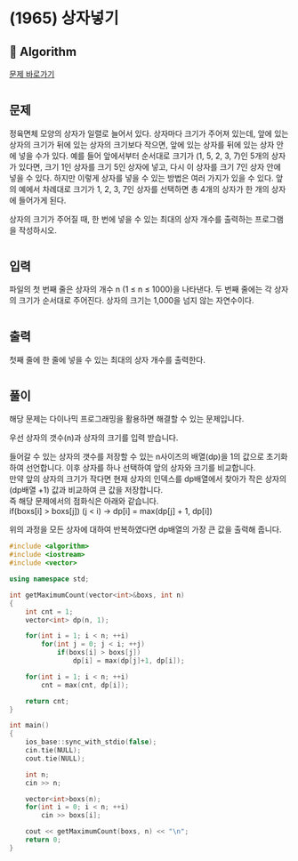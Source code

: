 # (1965) 상자넣기
## :100: Algorithm
[문제 바로가기](https://www.acmicpc.net/problem/1965)
#
## 문제
정육면체 모양의 상자가 일렬로 늘어서 있다. 상자마다 크기가 주어져 있는데, 앞에 있는 상자의 크기가 뒤에 있는 상자의 크기보다 작으면, 앞에 있는 상자를 뒤에 있는 상자 안에 넣을 수가 있다. 예를 들어 앞에서부터 순서대로 크기가 (1, 5, 2, 3, 7)인 5개의 상자가 있다면, 크기 1인 상자를 크기 5인 상자에 넣고, 다시 이 상자를 크기 7인 상자 안에 넣을 수 있다. 하지만 이렇게 상자를 넣을 수 있는 방법은 여러 가지가 있을 수 있다. 앞의 예에서 차례대로 크기가 1, 2, 3, 7인 상자를 선택하면 총 4개의 상자가 한 개의 상자에 들어가게 된다.

상자의 크기가 주어질 때, 한 번에 넣을 수 있는 최대의 상자 개수를 출력하는 프로그램을 작성하시오.
#
## 입력
파일의 첫 번째 줄은 상자의 개수 n (1 ≤ n ≤ 1000)을 나타낸다. 두 번째 줄에는 각 상자의 크기가 순서대로 주어진다. 상자의 크기는 1,000을 넘지 않는 자연수이다.
#
## 출력
첫째 줄에 한 줄에 넣을 수 있는 최대의 상자 개수를 출력한다.
#
## 풀이
해당 문제는 다이나믹 프로그래밍을 활용하면 해결할 수 있는 문제입니다.  

우선 상자의 갯수(n)과 상자의 크기를 입력 받습니다.  

들어갈 수 있는 상자의 갯수를 저장할 수 있는 n사이즈의 배열(dp)을 1의 값으로 초기화하여 선언합니다. 
이후 상자를 하나 선택하여 앞의 상자와 크기를 비교합니다.  
만약 앞의 상자의 크기가 작다면 현재 상자의 인덱스를 dp배열에서 찾아가 작은 상자의 (dp배열 +1) 값과 비교하여 큰 값을 저장합니다.  
즉 해당 문제에서의 점화식은 아래와 같습니다.  
if(boxs[i] > boxs[j]) (j < i) -> dp[i] = max(dp[j] + 1, dp[i])  

위의 과정을 모든 상자에 대하여 반복하였다면 dp배열의 가장 큰 값을 출력해 줍니다.  

```cpp
#include <algorithm>
#include <iostream>
#include <vector>

using namespace std;

int getMaximumCount(vector<int>&boxs, int n)
{
    int cnt = 1;
    vector<int> dp(n, 1);

    for(int i = 1; i < n; ++i)
        for(int j = 0; j < i; ++j)
            if(boxs[i] > boxs[j])
                dp[i] = max(dp[j]+1, dp[i]);

    for(int i = 1; i < n; ++i)
        cnt = max(cnt, dp[i]);

    return cnt;
}

int main()
{
    ios_base::sync_with_stdio(false);
    cin.tie(NULL);
    cout.tie(NULL);

    int n;
    cin >> n;

    vector<int>boxs(n);
    for(int i = 0; i < n; ++i)
        cin >> boxs[i];

    cout << getMaximumCount(boxs, n) << "\n";
    return 0;
}
```